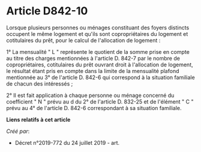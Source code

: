 # Article D842-10

Lorsque plusieurs personnes ou ménages constituant des foyers distincts occupent le même logement et qu'ils sont
copropriétaires du logement et cotitulaires du prêt, pour le calcul de l'allocation de logement : 

1° La mensualité " L " représente le quotient de la somme prise en compte au titre des charges mentionnées à l'article D.
842-7 par le nombre de copropriétaires, cotitulaires du prêt ouvrant droit à l'allocation de logement, le résultat étant pris
en compte dans la limite de la mensualité plafond mentionnée au 3° de l'article D. 842-6 qui correspond à la situation
familiale de chacun des intéressés ; 

2° Il est fait application à chaque personne ou ménage concerné du coefficient " N " prévu au d du 2° de l'article D. 832-25
et de l'élément " C " prévu au 4° de l'article D. 842-6 correspondant à sa situation familiale.

**Liens relatifs à cet article**

_Créé par_:

  - Décret n°2019-772 du 24 juillet 2019 - art.

